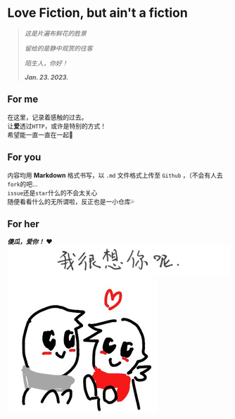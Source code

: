 # Love Fiction, but ain't a fiction

> *这是片遍布鲜花的胜景*
>
> *留给的是静中观赏的往客*
>
> *陌生人，你好！*
>
> ***Jan. 23. 2023.***

## For me
在这里，记录着感触的过去。  
让**爱**透过`HTTP`，或许是特别的方式！  
希望能一直一直在一起🥰

## For you
内容均用 **Markdown** 格式书写，以 `.md` 文件格式上传至 `Github` ，（不会有人去`fork`的吧...  
`issue`还是`star`什么的不会太关心  
随便看看什么的无所谓啦，反正也是一小仓库💦

## For her
***傻瓜，爱你！*** ❤️  
![miss u](IMAGES/PHOTO/1665241203.png)
![us](IMAGES/PHOTO/1690909377.jpg)
